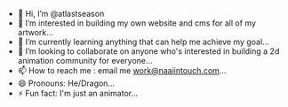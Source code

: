 - 👋 Hi, I’m @atlastseason
- 👀 I’m interested in building my own website and cms for all of my artwork...
- 🌱 I’m currently learning anything that can help me achieve my goal...
- 💞️ I’m looking to collaborate on anyone who's interested in building a 2d animation community for everyone...
- 📫 How to reach me : email me work@naaiintouch.com...
- 😄 Pronouns: He/Dragon...
- ⚡ Fun fact: I'm just an animator...

<!---
atlastseason/atlastseason is a ✨ special ✨ repository because its `README.md` (this file) appears on your GitHub profile.
You can click the Preview link to take a look at your changes.
--->
